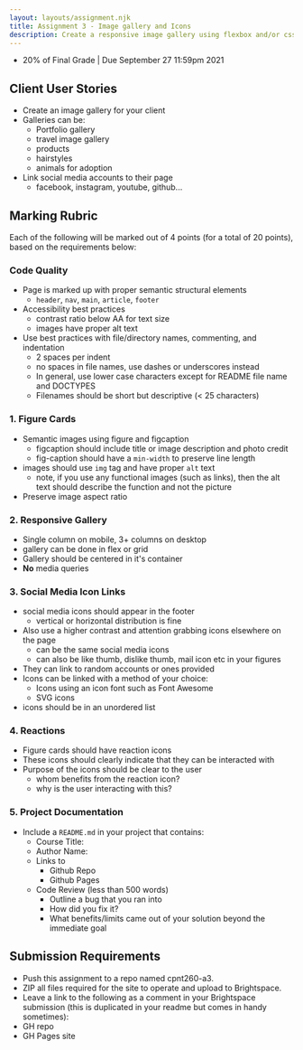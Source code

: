 ```yaml
---
layout: layouts/assignment.njk
title: Assignment 3 - Image gallery and Icons
description: Create a responsive image gallery using flexbox and/or css grid. Your gallery page should also employ social media icons in the footer section, and reaction icons on the gallery figures.
---
```


- 20% of Final Grade | Due September 27 11:59pm 2021

## Client User Stories

- Create an image gallery for your client
- Galleries can be:
  - Portfolio gallery
  - travel image gallery
  - products
  - hairstyles
  - animals for adoption
- Link social media accounts to their page
  - facebook, instagram, youtube, github...

## Marking Rubric

Each of the following will be marked out of 4 points (for a total of 20 points), based on the requirements below:

### Code Quality

- Page is marked up with proper semantic structural elements
  - `header`, `nav`, `main`, `article`, `footer`
- Accessibility best practices
  - contrast ratio below AA for text size
  - images have proper alt text
- Use best practices with file/directory names, commenting, and indentation
  - 2 spaces per indent
  - no spaces in file names, use dashes or underscores instead
  - In general, use lower case characters except for README file name and DOCTYPES
  - Filenames should be short but descriptive (< 25 characters)

### 1. Figure Cards

- Semantic images using figure and figcaption
  - figcaption should include title or image description and photo credit
  - fig-caption should have a `min-width` to preserve line length
- images should use `img` tag and have proper `alt` text
  - note, if you use any functional images (such as links), then the alt text should describe the function and not the picture
- Preserve image aspect ratio

### 2. Responsive Gallery

- Single column on mobile, 3+ columns on desktop
- gallery can be done in flex or grid
- Gallery should be centered in it's container
- **No** media queries

### 3. Social Media Icon Links

- social media icons should appear in the footer
  - vertical or horizontal distribution is fine
- Also use a higher contrast and attention grabbing icons elsewhere on the page
  - can be the same social media icons
  - can also be like thumb, dislike thumb, mail icon etc in your figures
- They can link to random accounts or ones provided
- Icons can be linked with a method of your choice:
  - Icons using an icon font such as Font Awesome
  - SVG icons
- icons should be in an unordered list

### 4. Reactions

- Figure cards should have reaction icons
- These icons should clearly indicate that they can be interacted with
- Purpose of the icons should be clear to the user
  - whom benefits from the reaction icon?
  - why is the user interacting with this?

### 5. Project Documentation

- Include a `README.md` in your project that contains:
  - Course Title:
  - Author Name:
  - Links to
    - Github Repo
    - Github Pages
  - Code Review (less than 500 words)
    - Outline a bug that you ran into
    - How did you fix it?
    - What benefits/limits came out of your solution beyond the immediate goal

## Submission Requirements

- Push this assignment to a repo named cpnt260-a3.
- ZIP all files required for the site to operate and upload to Brightspace.
- Leave a link to the following as a comment in your Brightspace submission (this is duplicated in your readme but comes in handy sometimes):
- GH repo
- GH Pages site
